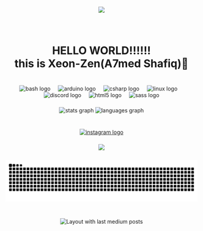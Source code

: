 <br clear="both">

<div align="center">
  <img height="300" src="https://64.media.tumblr.com/6258b9b04bcf4d7ab877330ebffea885/9cfcd8fba994b07e-33/s2048x3072/25b09b1aa2745e2df0b54df5887397ed023f2dba.pnj"  />
</div>

###

<br clear="both">

<h1 align="center">HELLO WORLD!!!!!!<br>this is Xeon-Zen(A7med Shafiq)🦈</h1>

###

<br clear="both">

<div align="center">
  <img src="https://cdn.jsdelivr.net/gh/devicons/devicon/icons/bash/bash-original.svg" height="80" alt="bash logo"  />
  <img width="12" />
  <img src="https://skillicons.dev/icons?i=arduino" height="80" alt="arduino logo"  />
  <img width="12" />
  <img src="https://skillicons.dev/icons?i=cs" height="80" alt="csharp logo"  />
  <img width="12" />
  <img src="https://cdn.jsdelivr.net/gh/devicons/devicon/icons/linux/linux-original.svg" height="80" alt="linux logo"  />
  <img width="12" />
  <img src="https://skillicons.dev/icons?i=discord" height="80" alt="discord logo"  />
  <img width="12" />
  <img src="https://cdn.simpleicons.org/html5/E34F26" height="80" alt="html5 logo"  />
  <img width="12" />
  <img src="https://cdn.simpleicons.org/sass/CC6699" height="80" alt="sass logo"  />
</div>

###

<div align="center">
  <img src="https://github-readme-stats.vercel.app/api?username=d3f4ult-dev&hide_title=false&hide_rank=false&show_icons=true&include_all_commits=true&count_private=true&disable_animations=false&theme=dracula&locale=en&hide_border=false&order=1" height="150" alt="stats graph"  />
  <img src="https://github-readme-stats.vercel.app/api/top-langs?username=d3f4ult-dev&locale=en&hide_title=false&layout=compact&card_width=320&langs_count=5&theme=dracula&hide_border=false&order=2" height="150" alt="languages graph"  />
</div>

###

<br clear="both">

<div align="center">
  <a href="https://www.instagram.com/iblamexeon/?hl=en" target="_blank">
    <img src="https://raw.githubusercontent.com/maurodesouza/profile-readme-generator/master/src/assets/icons/social/instagram/default.svg" width="52" height="40" alt="instagram logo"  />
  </a>
</div>

###

<div align="center">
  <img src="https://profile-counter.glitch.me/d3f4ult-dev/count.svg?"  />
</div>

###

<img src="https://raw.githubusercontent.com/d3f4ult-dev/d3f4ult-dev/output/snake.svg" alt="Snake animation" />

###

<br clear="both">

<div align="center">
  <img src="https://github-read-medium-git-main.pahlevikun.vercel.app/latest?limit=4&username=D3f4ult-dev&theme=gruvbox" alt="Layout with last medium posts"  />
</div>

###
